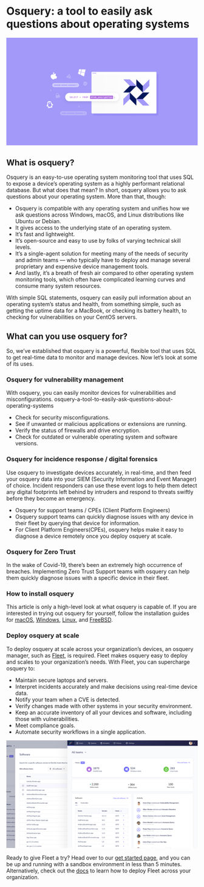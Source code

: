 # Osquery: a tool to easily ask questions about operating systems

![osquery](../website/assets/images/articles/osquery-a-tool-to-easily-ask-questions-about-operating-systems-cover-1600x900@2x.jpg)

## What is osquery?
Osquery is an easy-to-use operating system monitoring tool that uses SQL to expose a device’s operating system as a highly performant relational database. But what does that mean? In short, osquery allows you to ask questions about your operating system. More than that, though:

- Osquery is compatible with any operating system and unifies how we ask questions across Windows, macOS, and Linux distributions like Ubuntu or Debian.
- It gives access to the underlying state of an operating system.
- It’s fast and lightweight.
- It’s open-source and easy to use by folks of varying technical skill levels.
- It’s a single-agent solution for meeting many of the needs of security and admin teams — who typically have to deploy and manage several proprietary and expensive device management tools.
- And lastly, it’s a breath of fresh air compared to other operating system monitoring tools, which often have complicated learning curves and consume many system resources.

With simple SQL statements, osquery can easily pull information about an operating system’s status and health, from something simple, such as getting the uptime data for a MacBook, or checking its battery health, to checking for vulnerabilities on your CentOS servers.

## What can you use osquery for?

So, we’ve established that osquery is a powerful, flexible tool that uses SQL to get real-time data to monitor and manage devices. Now let’s look at some of its uses.

### Osquery for vulnerability management

With osquery, you can easily monitor devices for vulnerabilities and misconfigurations.
osquery-a-tool-to-easily-ask-questions-about-operating-systems
- Check for security misconfigurations.
- See if unwanted or malicious applications or extensions are running.
- Verify the status of firewalls and drive encryption.
- Check for outdated or vulnerable operating system and software versions.

### Osquery for incidence response / digital forensics

Use osquery to investigate devices accurately, in real-time, and then feed your osquery data into your SIEM (Security Information and Event Manager) of choice. Incident responders can use these event logs to help them detect any digital footprints left behind by intruders and respond to threats swiftly before they become an emergency.

- Osquery for support teams / CPEs (Client Platform Engineers)
- Osquery support teams can quickly diagnose issues with any device in their fleet by querying that device for information.
- For Client Platform Engineers(CPEs), osquery helps make it easy to diagnose a device remotely once you deploy osquery at scale.

### Osquery for Zero Trust

In the wake of Covid-19, there’s been an extremely high occurrence of breaches. Implementing Zero Trust Support teams with osquery can help them quickly diagnose issues with a specific device in their fleet.

### How to install osquery

This article is only a high-level look at what osquery is capable of. If you are interested in trying out osquery for yourself, follow the installation guides for [macOS](https://osquery.readthedocs.io/en/latest/installation/install-macos/), [Windows](https://osquery.readthedocs.io/en/latest/installation/install-windows/), [Linux](https://osquery.readthedocs.io/en/latest/installation/install-linux/), and [FreeBSD](https://osquery.readthedocs.io/en/latest/installation/install-freebsd/).


### Deploy osquery at scale
To deploy osquery at scale across your organization’s devices, an osquery manager, such as [Fleet](https://fleetdm.com/), is required. Fleet makes osquery easy to deploy and scales to your organization’s needs. With Fleet, you can supercharge osquery to:

- Maintain secure laptops and servers.
- Interpret incidents accurately and make decisions using real-time device data.
- Notify your team when a CVE is detected.
- Verify changes made with other systems in your security environment.
- Keep an accurate inventory of all your devices and software, including those with vulnerabilities.
- Meet compliance goals.
- Automate security workflows in a single application.

![A screenshot of the Fleet UI](../website/assets/images/articles/osquery-a-tool-to-easily-ask-questions-about-operating-systems-1-800x450@2x.png)

Ready to give Fleet a try? Head over to our [get started page](https://fleetdm.com/try-fleet/register), and you can be up and running with a sandbox environment in less than 5 minutes. Alternatively, check out the [docs](https://fleetdm.com/docs) to learn how to deploy Fleet across your organization.

<meta name="category" value="guides">
<meta name="authorGitHubUsername" value="dominuskelvin">
<meta name="authorFullName" value="Kelvin Omereshone">
<meta name="publishedOn" value="2022-04-04">
<meta name="articleTitle" value="Osquery: a tool to easily ask questions about operating systems">
<meta name="articleImageUrl" value="../website/assets/images/articles/osquery-a-tool-to-easily-ask-questions-about-operating-systems-cover-1600x900@2x.jpg">
